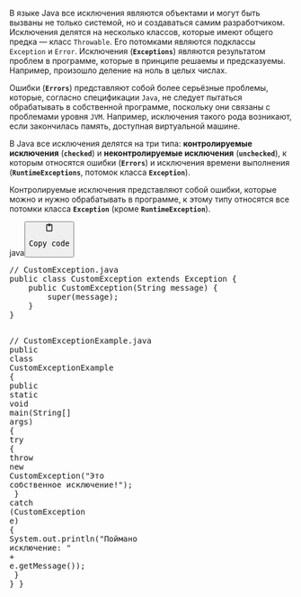 <p>В языке Java все исключения являются объектами и могут быть вызваны не только системой,
но и создаваться самим разработчиком.
Исключения делятся на несколько классов, которые имеют общего предка — класс <code>Throwable</code>.
Его потомками являются подклассы <code>Exception</code> и <code>Error</code>.
Исключения (<strong><code>Exceptions</code></strong>) являются результатом проблем в программе, которые в принципе решаемы и предсказуемы.
Например, произошло деление на ноль в целых числах.</p>
<p>Ошибки (<strong><code>Errors</code></strong>) представляют собой более серьёзные проблемы, которые, согласно спецификации <code>Java</code>,
не следует пытаться обрабатывать в собственной программе, поскольку они связаны с проблемами уровня <code>JVM</code>.
Например, исключения такого рода возникают, если закончилась память, доступная виртуальной машине.</p>
<p>В Java все исключения делятся на три типа: <strong>контролируемые исключения</strong> (<strong><code>checked</code></strong>)
и <strong>неконтролируемые исключения</strong> (<strong><code>unchecked</code></strong>), к которым относятся ошибки (<strong><code>Errors</code></strong>)
и исключения времени выполнения (<strong><code>RuntimeExceptions</code></strong>, потомок класса <strong><code>Exception</code></strong>).</p>
<p>Контролируемые исключения представляют собой ошибки, которые можно и нужно обрабатывать в программе,
к этому типу относятся все потомки класса <strong><code>Exception</code></strong> (кроме <strong><code>RuntimeException</code></strong>).</p>
<div class="code-element"><div class="lang-line"><text>java</text><button class="copy-code-button" onclick="copyCode(this)"><svg style="width: 1.2em;height: 1.2em;" aria-hidden="true" xmlns="http://www.w3.org/2000/svg" fill="none" viewBox="0 0 24 24"><path stroke="currentColor" stroke-linecap="round" stroke-linejoin="round" stroke-width="2" d="M15 4h3a1 1 0 0 1 1 1v15a1 1 0 0 1-1 1H6a1 1 0 0 1-1-1V5a1 1 0 0 1 1-1h3m0 3h6m-5-4v4h4V3h-4Z"/></svg><pre>Copy code</pre></button></div><div class="code"><div class="highlight"><pre><span></span><span class="c1">// CustomException.java</span>
<span class="kd">public</span><span class="w"> </span><span class="kd">class</span> <span class="nc">CustomException</span><span class="w"> </span><span class="kd">extends</span><span class="w"> </span><span class="n">Exception</span><span class="w"> </span><span class="p">{</span>
<span class="w">    </span><span class="kd">public</span><span class="w"> </span><span class="nf">CustomException</span><span class="p">(</span><span class="n">String</span><span class="w"> </span><span class="n">message</span><span class="p">)</span><span class="w"> </span><span class="p">{</span>
<span class="w">        </span><span class="kd">super</span><span class="p">(</span><span class="n">message</span><span class="p">);</span>
<span class="w">    </span><span class="p">}</span>
<span class="p">}</span>

<span class="c1">// CustomExceptionExample.java</span>
<span class="kd">public</span><span class="w"> </span><span class="kd">class</span> <span class="nc">CustomExceptionExample</span><span class="w"> </span><span class="p">{</span>
<span class="w">    </span><span class="kd">public</span><span class="w"> </span><span class="kd">static</span><span class="w"> </span><span class="kt">void</span><span class="w"> </span><span class="nf">main</span><span class="p">(</span><span class="n">String</span><span class="o">[]</span><span class="w"> </span><span class="n">args</span><span class="p">)</span><span class="w"> </span><span class="p">{</span>
<span class="w">        </span><span class="k">try</span><span class="w"> </span><span class="p">{</span>
<span class="w">            </span><span class="k">throw</span><span class="w"> </span><span class="k">new</span><span class="w"> </span><span class="n">CustomException</span><span class="p">(</span><span class="s">&quot;Это собственное исключение!&quot;</span><span class="p">);</span>
<span class="w">        </span><span class="p">}</span><span class="w"> </span><span class="k">catch</span><span class="w"> </span><span class="p">(</span><span class="n">CustomException</span><span class="w"> </span><span class="n">e</span><span class="p">)</span><span class="w"> </span><span class="p">{</span>
<span class="w">            </span><span class="n">System</span><span class="p">.</span><span class="na">out</span><span class="p">.</span><span class="na">println</span><span class="p">(</span><span class="s">&quot;Поймано исключение: &quot;</span><span class="w"> </span><span class="o">+</span><span class="w"> </span><span class="n">e</span><span class="p">.</span><span class="na">getMessage</span><span class="p">());</span>
<span class="w">        </span><span class="p">}</span>
<span class="w">    </span><span class="p">}</span>
<span class="p">}</span>
</pre></div></div></div>